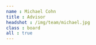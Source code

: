```yaml
---
name : Michael Cohn
title : Advisor
headshot : /img/team/michael.jpg
class : board
all : true
---
```

